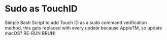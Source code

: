 # Sudo as TouchID
 Simple Bash Script to add Touch ID as a sudo command verification method, this gets replaced with every update because AppleTM, so update macOS? RE-RUN BRUH!
